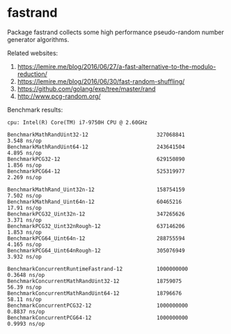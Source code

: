 # fastrand

Package fastrand collects some high performance pseudo-random number generator algorithms.

Related websites:

1. https://lemire.me/blog/2016/06/27/a-fast-alternative-to-the-modulo-reduction/
1. https://lemire.me/blog/2016/06/30/fast-random-shuffling/
1. https://github.com/golang/exp/tree/master/rand
1. http://www.pcg-random.org/

Benchmark results:

```text
cpu: Intel(R) Core(TM) i7-9750H CPU @ 2.60GHz

BenchmarkMathRandUint32-12                      327068841                3.548 ns/op
BenchmarkMathRandUint64-12                      243641504                4.895 ns/op
BenchmarkPCG32-12                               629150890                1.856 ns/op
BenchmarkPCG64-12                               525319977                2.269 ns/op

BenchmarkMathRand_Uint32n-12                    158754159                7.502 ns/op
BenchmarkMathRand_Uint64n-12                    60465216                17.91 ns/op
BenchmarkPCG32_Uint32n-12                       347265626                3.371 ns/op
BenchmarkPCG32_Uint32nRough-12                  637146206                1.853 ns/op
BenchmarkPCG64_Uint64n-12                       288755594                4.165 ns/op
BenchmarkPCG64_Uint64nRough-12                  305076949                3.932 ns/op

BenchmarkConcurrentRuntimeFastrand-12           1000000000               0.3648 ns/op
BenchmarkConcurrentMathRandUint32-12            18759075                56.39 ns/op
BenchmarkConcurrentMathRandUint64-12            18796676                58.11 ns/op
BenchmarkConcurrentPCG32-12                     1000000000               0.8837 ns/op
BenchmarkConcurrentPCG64-12                     1000000000               0.9993 ns/op
```

